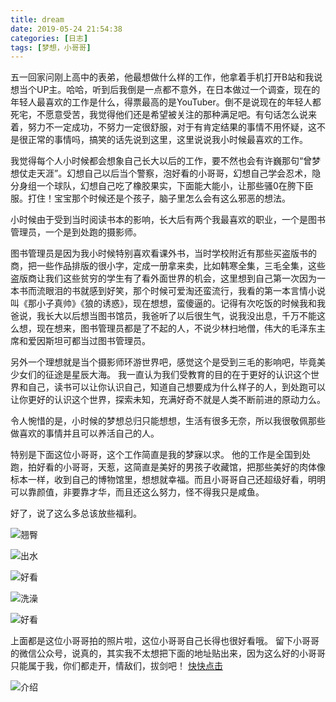 ```yaml
---
title: dream
date: 2019-05-24 21:54:38
categories: [日志]
tags: [梦想，小哥哥]
---
```


<p id="div-border-left-red">五一回家问刚上高中的表弟，他最想做什么样的工作，他拿着手机打开B站和我说想当个UP主。哈哈，听到后我倒是一点都不意外，在日本做过一个调查，现在的年轻人最喜欢的工作是什么，得票最高的是YouTuber。倒不是说现在的年轻人都死宅，不愿意受苦，我觉得他们还是希望被关注的那种满足吧。有句话怎么说来着，努力不一定成功，不努力一定很舒服，对于有肯定结果的事情不用怀疑，这不是很正常的事情吗，搞笑的话先说到这里，这里说说我小时候最喜欢的工作。</p>
<!--more-->

我觉得每个人小时候都会想象自己长大以后的工作，要不然也会有许巍那句“曾梦想仗走天涯”。幻想自己以后当个警察，泡好看的小哥哥，幻想自己学会忍术，隐分身组一个球队，幻想自己吃了橡胶果实，下面能大能小，让那些骚0在胯下臣服。打住！宝宝那个时候还是个孩子，脑子里怎么会有这么邪恶的想法。

小时候由于受到当时阅读书本的影响，长大后有两个我最喜欢的职业，一个是图书管理员，一个是到处跑的摄影师。

图书管理员是因为我小时候特别喜欢看课外书，当时学校附近有那些买盗版书的商，把一些作品排版的很小字，定成一册拿来卖，比如韩寒全集，三毛全集，这些盗版商让我们这些贫穷的学生有了看外面世界的机会，这里想到自己第一次因为一本书而流眼泪的书就感到好笑，那个时候可爱淘还蛮流行，我看的第一本言情小说叫《那小子真帅》《狼的诱惑》，现在想想，蛮傻逼的。记得有次吃饭的时候我和我爸说，我长大以后想当图书馆员，我爸听了以后很生气，说我没出息，千万不能这么想，现在想来，图书管理员都是了不起的人，不说少林扫地僧，伟大的毛泽东主席和爱因斯坦可都当过图书管理员。

另外一个理想就是当个摄影师环游世界吧，感觉这个是受到三毛的影响吧，毕竟美少女们的征途是星辰大海。
我一直认为我们受教育的目的在于更好的认识这个世界和自己，读书可以让你认识自己，知道自己想要成为什么样子的人，到处跑可以让你更好的认识这个世界，探索未知，充满好奇不就是人类不断前进的原动力么。

令人惋惜的是，小时候的梦想总归只能想想，生活有很多无奈，所以我很敬佩那些做喜欢的事情并且可以养活自己的人。

特别是下面这位小哥哥，这个工作简直是我的梦寐以求。
他的工作是全国到处跑，拍好看的小哥哥，天惹，这简直是美好的男孩子收藏馆，把那些美好的肉体像标本一样，收到自己的博物馆里，想想就幸福。而且小哥哥自己还超级好看，明明可以靠颜值，非要靠才华，而且还这么努力，怪不得我只是咸鱼。

好了，说了这么多总该放些福利。

 ![翘臀](dream/1.jpg)

 ![出水](dream/2.jpg)

 ![好看](dream/3.jpg)

 ![洗澡](dream/4.jpg)

 ![好看](dream/5.jpg)

 上面都是这位小哥哥拍的照片啦，这位小哥哥自己长得也很好看哦。
 留下小哥哥的微信公众号，说真的，其实我不太想把下面的地址贴出来，因为这么好的小哥哥只能属于我，你们都走开，情敌们，拔剑吧！
 [快快点击](https://mp.weixin.qq.com/s?__biz=MzI1NDQ5MzAxMg==&mid=2247484646&idx=1&sn=e4d3ff3f4c7a40da894165a910cb5c01&chksm=e9c52cdddeb2a5cb7a29162264213f9e9a727144027c3ed3f31730bc0d665a31e4bbc41ea9b1&mpshare=1&scene=1&srcid=0318GoECOblaT55hXrC9U0Ch&key=64b5b2c11d4b7b9aa1c68ace67a26b0a60eefa4e5032fb10f17e7c7062a1e858e714e08ed665903945e35e3463b50959fe449fb8f27f6f77003f8a1dcf010788ac70fe73b29dfab67b1f161f6bf0d8b6&ascene=1&uin=Mjc5MDU4ODcyMA%3D%3D&devicetype=Windows+10&version=6206081f&lang=zh_CN&pass_ticket=zCPbuhNolq7WgFFJgt0%2FI4AKKaW1ZTSRZbmdmYVxDgrli7iaOM74dXxLA85DsA7w)

 ![介绍](dream/6.jpg)